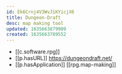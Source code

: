 ```yaml
---
id: Ek6Crnj4V3WvJiKYicjX6
title: Dungeon-Draft
desc: map making tool
updated: 1635663879909
created: 1635663789552
---
```


- [[c.software.rpg]]
- [[p.hasURL]] https://dungeondraft.net/
- [[p.hasApplication]] [[rpg.map-making]]
